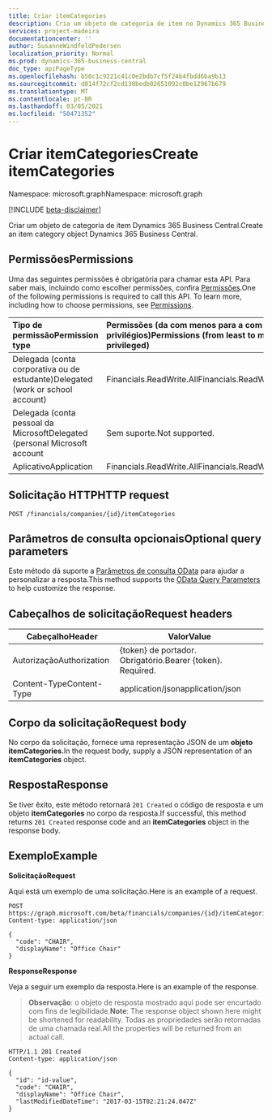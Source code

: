 ```yaml
---
title: Criar itemCategories
description: Cria um objeto de categoria de item no Dynamics 365 Business Central.
services: project-madeira
documentationcenter: ''
author: SusanneWindfeldPedersen
localization_priority: Normal
ms.prod: dynamics-365-business-central
doc_type: apiPageType
ms.openlocfilehash: b50c1c9221c41c0e2bdb7cf5f24b4fbdd6ba9b13
ms.sourcegitcommit: d014f72cf2cd130bedb02651092c0be12967b679
ms.translationtype: MT
ms.contentlocale: pt-BR
ms.lasthandoff: 03/05/2021
ms.locfileid: "50471352"
---
```

# <a name="create-itemcategories"></a><span data-ttu-id="3be3c-103">Criar itemCategories</span><span class="sxs-lookup"><span data-stu-id="3be3c-103">Create itemCategories</span></span>

<span data-ttu-id="3be3c-104">Namespace: microsoft.graph</span><span class="sxs-lookup"><span data-stu-id="3be3c-104">Namespace: microsoft.graph</span></span>

[!INCLUDE [beta-disclaimer](../../includes/beta-disclaimer.md)]

<span data-ttu-id="3be3c-105">Criar um objeto de categoria de item Dynamics 365 Business Central.</span><span class="sxs-lookup"><span data-stu-id="3be3c-105">Create an item category object Dynamics 365 Business Central.</span></span>

## <a name="permissions"></a><span data-ttu-id="3be3c-106">Permissões</span><span class="sxs-lookup"><span data-stu-id="3be3c-106">Permissions</span></span>
<span data-ttu-id="3be3c-p101">Uma das seguintes permissões é obrigatória para chamar esta API. Para saber mais, incluindo como escolher permissões, confira [Permissões](/graph/permissions-reference).</span><span class="sxs-lookup"><span data-stu-id="3be3c-p101">One of the following permissions is required to call this API. To learn more, including how to choose permissions, see [Permissions](/graph/permissions-reference).</span></span>

|<span data-ttu-id="3be3c-109">Tipo de permissão</span><span class="sxs-lookup"><span data-stu-id="3be3c-109">Permission type</span></span> |<span data-ttu-id="3be3c-110">Permissões (da com menos para a com mais privilégios)</span><span class="sxs-lookup"><span data-stu-id="3be3c-110">Permissions (from least to most privileged)</span></span>|
|:---------------|:------------------------------------------|
|<span data-ttu-id="3be3c-111">Delegada (conta corporativa ou de estudante)</span><span class="sxs-lookup"><span data-stu-id="3be3c-111">Delegated (work or school account)</span></span>|<span data-ttu-id="3be3c-112">Financials.ReadWrite.All</span><span class="sxs-lookup"><span data-stu-id="3be3c-112">Financials.ReadWrite.All</span></span> |
|<span data-ttu-id="3be3c-113">Delegada (conta pessoal da Microsoft</span><span class="sxs-lookup"><span data-stu-id="3be3c-113">Delegated (personal Microsoft account</span></span>|<span data-ttu-id="3be3c-114">Sem suporte.</span><span class="sxs-lookup"><span data-stu-id="3be3c-114">Not supported.</span></span>|
|<span data-ttu-id="3be3c-115">Aplicativo</span><span class="sxs-lookup"><span data-stu-id="3be3c-115">Application</span></span>|<span data-ttu-id="3be3c-116">Financials.ReadWrite.All</span><span class="sxs-lookup"><span data-stu-id="3be3c-116">Financials.ReadWrite.All</span></span>|

## <a name="http-request"></a><span data-ttu-id="3be3c-117">Solicitação HTTP</span><span class="sxs-lookup"><span data-stu-id="3be3c-117">HTTP request</span></span>
```http
POST /financials/companies/{id}/itemCategories
```

## <a name="optional-query-parameters"></a><span data-ttu-id="3be3c-118">Parâmetros de consulta opcionais</span><span class="sxs-lookup"><span data-stu-id="3be3c-118">Optional query parameters</span></span>
<span data-ttu-id="3be3c-119">Este método dá suporte a [Parâmetros de consulta OData](/graph/query-parameters) para ajudar a personalizar a resposta.</span><span class="sxs-lookup"><span data-stu-id="3be3c-119">This method supports the [OData Query Parameters](/graph/query-parameters) to help customize the response.</span></span>

## <a name="request-headers"></a><span data-ttu-id="3be3c-120">Cabeçalhos de solicitação</span><span class="sxs-lookup"><span data-stu-id="3be3c-120">Request headers</span></span>
|<span data-ttu-id="3be3c-121">Cabeçalho</span><span class="sxs-lookup"><span data-stu-id="3be3c-121">Header</span></span>       |<span data-ttu-id="3be3c-122">Valor</span><span class="sxs-lookup"><span data-stu-id="3be3c-122">Value</span></span>                    |
|-------------|-------------------------|
|<span data-ttu-id="3be3c-123">Autorização</span><span class="sxs-lookup"><span data-stu-id="3be3c-123">Authorization</span></span>|<span data-ttu-id="3be3c-p102">{token} de portador. Obrigatório.</span><span class="sxs-lookup"><span data-stu-id="3be3c-p102">Bearer {token}. Required.</span></span>|
|<span data-ttu-id="3be3c-126">Content-Type</span><span class="sxs-lookup"><span data-stu-id="3be3c-126">Content-Type</span></span> |<span data-ttu-id="3be3c-127">application/json</span><span class="sxs-lookup"><span data-stu-id="3be3c-127">application/json</span></span>         |

## <a name="request-body"></a><span data-ttu-id="3be3c-128">Corpo da solicitação</span><span class="sxs-lookup"><span data-stu-id="3be3c-128">Request body</span></span>
<span data-ttu-id="3be3c-129">No corpo da solicitação, fornece uma representação JSON de um **objeto itemCategories.**</span><span class="sxs-lookup"><span data-stu-id="3be3c-129">In the request body, supply a JSON representation of an **itemCategories** object.</span></span>

## <a name="response"></a><span data-ttu-id="3be3c-130">Resposta</span><span class="sxs-lookup"><span data-stu-id="3be3c-130">Response</span></span>
<span data-ttu-id="3be3c-131">Se tiver êxito, este método retornará ```201 Created``` o código de resposta e um objeto **itemCategories** no corpo da resposta.</span><span class="sxs-lookup"><span data-stu-id="3be3c-131">If successful, this method returns ```201 Created``` response code and an **itemCategories** object in the response body.</span></span>

## <a name="example"></a><span data-ttu-id="3be3c-132">Exemplo</span><span class="sxs-lookup"><span data-stu-id="3be3c-132">Example</span></span>

<span data-ttu-id="3be3c-133">**Solicitação**</span><span class="sxs-lookup"><span data-stu-id="3be3c-133">**Request**</span></span>

<span data-ttu-id="3be3c-134">Aqui está um exemplo de uma solicitação.</span><span class="sxs-lookup"><span data-stu-id="3be3c-134">Here is an example of a request.</span></span>

```http
POST https://graph.microsoft.com/beta/financials/companies/{id}/itemCategories
Content-type: application/json

{
  "code": "CHAIR",
  "displayName": "Office Chair"
}
```

<span data-ttu-id="3be3c-135">**Response**</span><span class="sxs-lookup"><span data-stu-id="3be3c-135">**Response**</span></span>

<span data-ttu-id="3be3c-136">Veja a seguir um exemplo da resposta.</span><span class="sxs-lookup"><span data-stu-id="3be3c-136">Here is an example of the response.</span></span> 

> <span data-ttu-id="3be3c-137">**Observação**: o objeto de resposta mostrado aqui pode ser encurtado com fins de legibilidade.</span><span class="sxs-lookup"><span data-stu-id="3be3c-137">**Note**: The response object shown here might be shortened for readability.</span></span> <span data-ttu-id="3be3c-138">Todas as propriedades serão retornadas de uma chamada real.</span><span class="sxs-lookup"><span data-stu-id="3be3c-138">All the properties will be returned from an actual call.</span></span>

```http
HTTP/1.1 201 Created
Content-type: application/json

{
  "id": "id-value",
  "code": "CHAIR",
  "displayName": "Office Chair",
  "lastModifiedDateTime": "2017-03-15T02:21:24.047Z"
}

```






